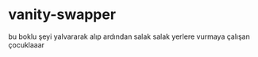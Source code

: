 # vanity-swapper
bu boklu şeyi yalvararak alıp ardından salak salak yerlere vurmaya çalışan çocuklaaar
